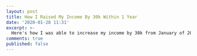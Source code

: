 ```yaml
---
layout: post
title: How I Raised My Income By 30k Within 1 Year
date: '2020-01-28 11:31'
excerpt: >-
  Here's how I was able to increase my income by 30k from January of 2019, to November of that same year.
comments: true
published: false
---
```

